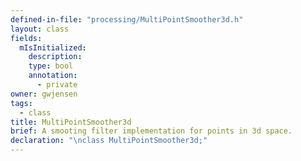 ```yaml
---
defined-in-file: "processing/MultiPointSmoother3d.h"
layout: class
fields:
  mIsInitialized:
    description:
    type: bool
    annotation:
      - private
owner: gwjensen
tags:
  - class
title: MultiPointSmoother3d
brief: A smooting filter implementation for points in 3d space.
declaration: "\nclass MultiPointSmoother3d;"
---
```


